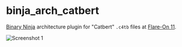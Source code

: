 # binja_arch_catbert

[Binary Ninja](https://binary.ninja/) architecture plugin for "Catbert" `.c4tb` files at [Flare-On 11](https://flare-on.com/).

![Screenshot 1](https://github.com/user-attachments/assets/4dfc8704-66ec-4285-a433-c3f270be79bd)

